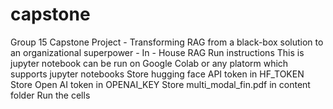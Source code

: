 # capstone
Group 15 Capstone Project - Transforming RAG from a black-box solution to an organizational superpower - In - House RAG 
Run instructions 
This is jupyter notebook can be run on Google Colab or any platorm which supports jupyter notebooks
Store hugging face API token in HF_TOKEN
Store Open AI token in OPENAI_KEY
Store multi_modal_fin.pdf in content folder 
Run the cells 
